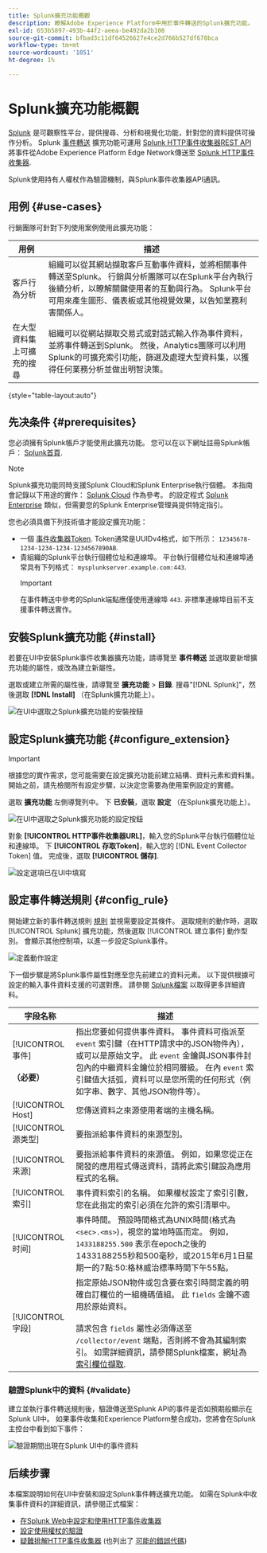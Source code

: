 ```yaml
---
title: Splunk擴充功能概觀
description: 瞭解Adobe Experience Platform中用於事件轉送的Splunk擴充功能。
exl-id: 653b5897-493b-44f2-aeea-be492da2b108
source-git-commit: bfbad3c11df64526627e4ce2d766b527df678bca
workflow-type: tm+mt
source-wordcount: '1051'
ht-degree: 1%

---
```


# Splunk擴充功能概觀

[Splunk](https://www.splunk.com) 是可觀察性平台，提供搜尋、分析和視覺化功能，針對您的資料提供可操作分析。 Splunk [事件轉送](../../../ui/event-forwarding/overview.md) 擴充功能可運用 [Splunk HTTP事件收集器REST API](https://docs.splunk.com/Documentation/Splunk/8.2.5/Data/HECRESTendpoints) 將事件從Adobe Experience Platform Edge Network傳送至 [Splunk HTTP事件收集器](https://docs.splunk.com/Documentation/Splunk/8.2.5/Data/UsetheHTTPEventCollector).

Splunk使用持有人權杖作為驗證機制，與Splunk事件收集器API通訊。

## 用例 {#use-cases}

行銷團隊可針對下列使用案例使用此擴充功能：

| 用例 | 描述 |
| --- | --- |
| 客戶行為分析 | 組織可以從其網站擷取客戶互動事件資料，並將相關事件轉送至Splunk。 行銷與分析團隊可以在Splunk平台內執行後續分析，以瞭解關鍵使用者的互動與行為。 Splunk平台可用來產生圖形、儀表板或其他視覺效果，以告知業務利害關係人。 |
| 在大型資料集上可擴充的搜尋 | 組織可以從網站擷取交易式或對話式輸入作為事件資料，並將事件轉送到Splunk。 然後，Analytics團隊可以利用Splunk的可擴充索引功能，篩選及處理大型資料集，以獲得任何業務分析並做出明智決策。 |

{style="table-layout:auto"}

## 先决条件 {#prerequisites}

您必須擁有Splunk帳戶才能使用此擴充功能。 您可以在以下網址註冊Splunk帳戶： [Splunk首頁](https://www.splunk.com/page/sign_up).

>[!NOTE]
>
> Splunk擴充功能同時支援Splunk Cloud和Splunk Enterprise執行個體。 本指南會記錄以下用途的實作： [Splunk Cloud](https://www.splunk.com/en_us/products/splunk-cloud-platform.html) 作為參考。 的設定程式 [Splunk Enterprise](https://www.splunk.com/en_us/products/splunk-enterprise.html) 類似，但需要您的Splunk Enterprise管理員提供特定指引。

您也必須具備下列技術值才能設定擴充功能：

* 一個 [事件收集器Token](https://docs.splunk.com/Documentation/Splunk/8.2.5/Data/UsetheHTTPEventCollector#Create_an_Event_Collector_token_on_Splunk_Cloud_Platform). Token通常是UUIDv4格式，如下所示： `12345678-1234-1234-1234-1234567890AB`.
* 貴組織的Splunk平台執行個體位址和連線埠。 平台執行個體位址和連線埠通常具有下列格式： `mysplunkserver.example.com:443`.
   >[!IMPORTANT]
   >
   > 在事件轉送中參考的Splunk端點應僅使用連線埠 `443`. 非標準連線埠目前不支援事件轉送實作。

## 安裝Splunk擴充功能 {#install}

若要在UI中安裝Splunk事件收集器擴充功能，請導覽至 **事件轉送** 並選取要新增擴充功能的屬性，或改為建立新屬性。

選取或建立所需的屬性後，請導覽至 **擴充功能** > **目錄**. 搜尋&quot;[!DNL Splunk]&quot;，然後選取 **[!DNL Install]** （在Splunk擴充功能上）。

![在UI中選取之Splunk擴充功能的安裝按鈕](../../../images/extensions/server/splunk/install.png)

## 設定Splunk擴充功能 {#configure_extension}

>[!IMPORTANT]
>
>根據您的實作需求，您可能需要在設定擴充功能前建立結構、資料元素和資料集。 開始之前，請先檢閱所有設定步驟，以決定您需要為使用案例設定的實體。

選取 **擴充功能** 左側導覽列中。 下 **已安裝**，選取 **設定** （在Splunk擴充功能上）。

![在UI中選取之Splunk擴充功能的設定按鈕](../../../images/extensions/server/splunk/configure.png)

對象 **[!UICONTROL HTTP事件收集器URL]**，輸入您的Splunk平台執行個體位址和連線埠。 下 **[!UICONTROL 存取Token]**，輸入您的 [!DNL Event Collector Token] 值。 完成後，選取 **[!UICONTROL 儲存]**.

![設定選項已在UI中填寫](../../../images/extensions/server/splunk/input.png)

## 設定事件轉送規則 {#config_rule}

開始建立新的事件轉送規則 [規則](../../../ui/managing-resources/rules.md) 並視需要設定其條件。 選取規則的動作時，選取 [!UICONTROL Splunk] 擴充功能，然後選取 [!UICONTROL 建立事件] 動作型別。 會顯示其他控制項，以進一步設定Splunk事件。

![定義動作設定](../../../images/extensions/server/splunk/action-configurations.png)

下一個步驟是將Splunk事件屬性對應至您先前建立的資料元素。 以下提供根據可設定的輸入事件資料支援的可選對應。 請參閱 [Splunk檔案](https://docs.splunk.com/Documentation/Splunk/8.2.5/Data/FormateventsforHTTPEventCollector#Event_metadata) 以取得更多詳細資料。

| 字段名称 | 描述 |
| --- | --- |
| [!UICONTROL 事件&#x200B;]<br><br>**（必要）** | 指出您要如何提供事件資料。 事件資料可指派至 `event` 索引鍵（在HTTP請求中的JSON物件內），或可以是原始文字。 此 `event` 金鑰與JSON事件封包內的中繼資料金鑰位於相同層級。 在內 `event` 索引鍵值大括弧，資料可以是您所需的任何形式（例如字串、數字、其他JSON物件等）。 |
| [!UICONTROL Host] | 您傳送資料之來源使用者端的主機名稱。 |
| [!UICONTROL 源类型] | 要指派給事件資料的來源型別。 |
| [!UICONTROL 来源] | 要指派給事件資料的來源值。 例如，如果您從正在開發的應用程式傳送資料，請將此索引鍵設為應用程式的名稱。 |
| [!UICONTROL 索引] | 事件資料索引的名稱。 如果權杖設定了索引引數，您在此指定的索引必須在允許的索引清單中。 |
| [!UICONTROL 时间] | 事件時間。 預設時間格式為UNIX時間(格式為 `<sec>.<ms>`)，視您的當地時區而定。 例如， `1433188255.500` 表示在epoch之後的1433188255秒和500毫秒，或2015年6月1日星期一的7點:50:格林威治標準時間下午55點。 |
| [!UICONTROL 字段] | 指定原始JSON物件或包含要在索引時間定義的明確自訂欄位的一組機碼值組。  此 `fields` 金鑰不適用於原始資料。<br><br>請求包含 `fields` 屬性必須傳送至 `/collector/event` 端點，否則將不會為其編制索引。 如需詳細資訊，請參閱Splunk檔案，網址為 [索引欄位擷取](https://docs.splunk.com/Documentation/Splunk/8.2.5/Data/IFXandHEC). |

### 驗證Splunk中的資料 {#validate}

建立並執行事件轉送規則後，驗證傳送至Splunk API的事件是否如預期般顯示在Splunk UI中。 如果事件收集和Experience Platform整合成功，您將會在Splunk主控台中看到如下事件：

![驗證期間出現在Splunk UI中的事件資料](../../../images/extensions/server/splunk/splunk-data.png)

## 后续步骤

本檔案說明如何在UI中安裝和設定Splunk事件轉送擴充功能。 如需在Splunk中收集事件資料的詳細資訊，請參閱正式檔案：

* [在Splunk Web中設定和使用HTTP事件收集器 ](https://docs.splunk.com/Documentation/Splunk/8.2.5/Data/UsetheHTTPEventCollector)
* [設定使用權杖的驗證](https://docs.splunk.com/Documentation/Splunk/8.2.5/Security/Setupauthenticationwithtokens#Prerequisites_for_activating_tokens)
* [疑難排解HTTP事件收集器](https://docs.splunk.com/Documentation/Splunk/8.2.5/Data/TroubleshootHTTPEventCollector) (也列出了 [可能的錯誤代碼](https://docs.splunk.com/Documentation/Splunk/8.2.5/Data/TroubleshootHTTPEventCollector#Possible_error_codes))
